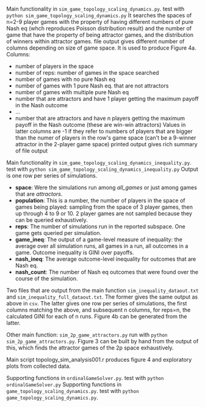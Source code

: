 
Main functionality in `sim_game_topology_scaling_dynamics.py`. test with `python sim_game_topology_scaling_dynamics.py` 
It searches the spaces of n=2-9 player games with the property of having different numbers of pure Nash eq (whch reproduces Poisson distribution result) and the number of game that have the property of being attractor games, and the distribution of winners within attractor games.
file output gives different number of columns depending on size of game space. It is used to produce Figure 4a. Columns:
 *  number of players in the space
 *  number of reps: number of games in the space searched
 *  number of games with no pure Nash eq
 *  number of games with 1 pure Nash eq. that are not attractors
 *  number of games with multiple pure Nash eq
 *  number that are attractors and have 1 player getting the maximum payoff in the Nash outcome
 *  ...
 *  number that are attractors and have n players getting the maximum payoff in the Nash outcome (these are win-win attractors)
Values in latter columns are -1 if they refer to numbers of players that are bigger than the numer of players in the row's game space (can't be a 9-winner attractor in the 2-player game space)
printed output gives rich summary of file output


Main functionality in `sim_game_topology_scaling_dynamics_inequality.py`. test with `python sim_game_topology_scaling_dynamics_inequality.py` 
Output is one row per series of simulations.  
 *  __space__: Were the simulations run among *all_games* or just among games that are *attractors*.
 *  __population__: This is a number, the number of players in the space of games being played: sampling from the space of 3 player games, then up through 4 to 9 or 10.  2 player games are not sampled because they can be queried exhaustively.
 *  __reps__: The number of simulations run in the reported subspace. One game gets queried per simulation.
 *  __game_ineq__: The output of a game-level measure of inequality: the average over all simulation runs, all games in a run, all outcomes in a game. Outcome inequality is GINI over payoffs.
 *  __nash_ineq__: The average outcome-level inequality for outcomes that are Nash eq. 
 *  __nash_count__: The number of Nash eq outcomes that were found over the course of the simulation.

Two files that are output from the main function `sim_inequality_dataout.txt` and `sim_inequality_full_dataout.txt`. The former gives the same output as above in `csv`.  The latter gives one row per series of simulations, the first columns matching the above, and subsequent n columns, for reps=n, the calculated GINI for each of n runs.   Figure 4b can be generated from the latter.

Other main function: `sim_2p_game_attractors.py` run with `python sim_2p_game_attractors.py`. Figure 3 can be built by hand from the output of this, which finds the attractor games of the 2p space exhaustively.

Main script topology_sim_analysis001.r produces figure 4 and exploratory plots from collected data.

Supporting functions in `ordinalGameSolver.py`. test with `python ordinalGameSolver.py` 
Supporting functions in `game_topology_scaling_dynamics.py`. test with `python game_topology_scaling_dynamics.py`. 

